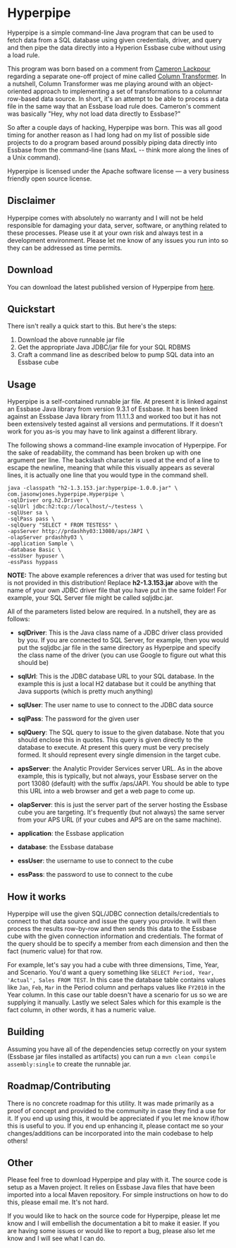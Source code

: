 # Hyperpipe

Hyperpipe is a simple command-line Java program that can be used to fetch data from a SQL database using given credentials, driver, and query and then pipe the data directly into a Hyperion Essbase cube without using a load rule.

This program was born based on a comment from [Cameron Lackpour](http://camerons-blog-for-essbase-hackers.blogspot.com/) regarding a separate one-off project of mine called [Column Transformer](http://www.jasonwjones.com/projects/column-transformer/). In a nutshell, Column Transformer was me playing around with an object-oriented approach to implementing a set of transformations to a columnar row-based data source. In short, it's an attempt to be able to process a data file in the same way that an Essbase load rule does. Cameron's comment was basically "Hey, why not load data directly to Essbase?"

So after a couple days of hacking, Hyperpipe was born. This was all good timing for another reason as I had long had on my list of possible side projects to do a program based around possibly piping data directly into Essbase from the command-line (sans MaxL -- think more along the lines of a Unix command).

Hyperpipe is licensed under the Apache software license — a very business friendly open source license.


## Disclaimer

Hyperpipe comes with absolutely no warranty and I will not be held responsible for damaging your data, server, software, or anything related to these processes. Please use it at your own risk and always test in a development environment. Please let me know of any issues you run into so they can be addressed as time permits.


## Download

You can download the latest published version of Hyperpipe from [here](http://www.jasonwjones.com/downloads/hyperpipe/).


## Quickstart

There isn't really a quick start to this. But here's the steps:

1. Download the above runnable jar file
2. Get the appropriate Java JDBC/jar file for your SQL RDBMS
3. Craft a command line as described below to pump SQL data into an Essbase cube

## Usage

Hyperpipe is a self-contained runnable jar file. At present it is linked against an Essbase Java library from version 9.3.1 of Essbase. It has been linked against an Essbase Java library from 11.1.1.3 and worked too but it has not been extensively tested against all versions and permutations. If it doesn't work for you as-is you may have to link against a different library. 

The following shows a command-line example invocation of Hyperpipe. For the sake of readability, the command has been broken up with one argument per line. The backslash character is used at the end of a line to escape the newline, meaning that while this visually appears as several lines, it is actually one line that you would type in the command shell.

    java -classpath "h2-1.3.153.jar:hyperpipe-1.0.0.jar" \
    com.jasonwjones.hyperpipe.Hyperpipe \
    -sqlDriver org.h2.Driver \
    -sqlUrl jdbc:h2:tcp://localhost/~/testess \
    -sqlUser sa \
    -sqlPass pass \
    -sqlQuery "SELECT * FROM TESTESS" \
    -apsServer http://prdashhy03:13080/aps/JAPI \
    -olapServer prdashhy03 \
    -application Sample \
    -database Basic \
    -essUser hypuser \
    -essPass hyppass

**NOTE:** The above example references a driver that was used for testing but is not provided in this distribution! Replace **h2-1.3.153.jar** above with the name of your own JDBC driver file that you have put in the same folder! For example, your SQL Server file might be called sqljdbc.jar.

All of the parameters listed below are required. In a nutshell, they are as follows:

* **sqlDriver**: This is the Java class name of a JDBC driver class provided by you. If you are connected to SQL Server, for example, then you would put the sqljdbc.jar file in the same directory as Hyperpipe and specify the class name of the driver (you can use Google to figure out what this should be)

* **sqlUrl**: This is the JDBC database URL to your SQL database. In the example this is just a local H2 database but it could be anything that Java supports (which is pretty much anything)

* **sqlUser**: The user name to use to connect to the JDBC data source

* **sqlPass**: The password for the given user

* **sqlQuery**: The SQL query to issue to the given database. Note that you should enclose this in quotes. This query is given directly to the database to execute. At present this query must be very precisely formed. It should represent every single dimension in the target cube.

* **apsServer**: the Analytic Provider Services server URL. As in the above example, this is typically, but not always, your Essbase server on the port 13080 (default) with the suffix /aps/JAPI. You should be able to type this URL into a web browser and get a web page to come up.

* **olapServer**: this is just the server part of the server hosting the Essbase cube you are targeting. It's frequently (but not always) the same server from your APS URL (if your cubes and APS are on the same machine).

* **application**: the Essbase application

* **database**: the Essbase database

* **essUser**: the username to use to connect to the cube

* **essPass**: the password to use to connect to the cube


## How it works

Hyperpipe will use the given SQL/JDBC connection details/credentials to connect to that data source and issue the query you provide. It will then process the results row-by-row and then sends this data to the Essbase cube with the given connection information and credentials. The format of the query should be to specify a member from each dimension and then the fact (numeric value) for that row.

For example, let's say you had a cube with three dimensions, Time, Year, and Scenario. You'd want a query something like `SELECT Period, Year, 'Actual', Sales FROM TEST`. In this case the database table contains values like `Jan`, `Feb`, `Mar` in the Period column and perhaps values like `FY2010` in the Year column. In this case our table doesn't have a scenario for us so we are supplying it manually. Lastly we select Sales which for this example is the fact column, in other words, it has a numeric value.


## Building

Assuming you have all of the dependencies setup correctly on your system (Essbase jar files installed as artifacts) you can run a `mvn clean compile assembly:single` to create the runnable jar.


## Roadmap/Contributing

There is no concrete roadmap for this utility. It was made primarily as a proof of concept and provided to the community in case they find a use for it. If you end up using this, it would be appreciated if you let me know if/how this is useful to you. If you end up enhancing it, please contact me so your changes/additions can be incorporated into the main codebase to help others!


## Other

Please feel free to download Hyperpipe and play with it. The source code is setup as a Maven project. It relies on Essbase Java files that have been imported into a local Maven repository. For simple instructions on how to do this, please email me. It's not hard.

If you would like to hack on the source code for Hyperpipe, please let me know and I will embellish the documentation a bit to make it easier. If you are having some issues or would like to report a bug, please also let me know and I will see what I can do.

